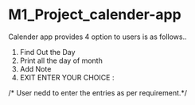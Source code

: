 # M1_Project_calender-app
Calender app provides 4 option to users is as follows..

1. Find Out the Day
2. Print all the day of month
3. Add Note
4. EXIT
ENTER YOUR CHOICE :



/* User nedd to enter the entries as per requirement.*/

